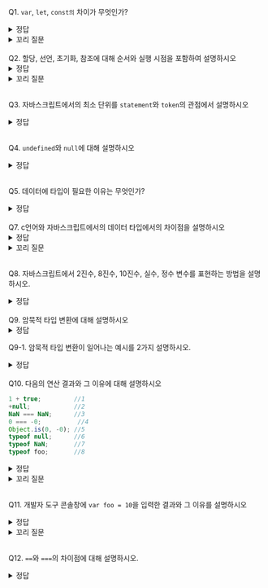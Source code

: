 Q1. `var`, `let`, `const의` 차이가 무엇인가?
<details>
<summary>정답</summary>

- `var`: 함수 스코프를 가짐, 재선언&재할당 가능, 호이스팅에 영향을 받음<br>
- `let`: 블록 스코프를 가짐, 재선언 불가, 재할당 가능<br>
- `const` 블록 스코프를 가짐, 반드시 선언과 동시에 초기화를 해야 함, 재선언&재할당 불가능<br>
</details>
<details>
<summary>꼬리 질문</summary> 
&nbsp;&nbsp;Q1-1. 호이스팅에 관해 설명하시오
<details>
<summary>정답</summary>

> "인터프리터가 변수와 함수의 메모리 공간을 선언 전에 미리 할당하는 것" —— by [mdn](https://developer.mozilla.org/ko/docs/Glossary/Hoisting).

- JavaScript가 컴파일 과정에서 모든 스코프를 탐색하며 변수에 대한 선언과 초기화를 분리하여 선언에 대한 메모리부터 할당하는 것 (선언만 코드의 최상단으로 옮기는 것과 비슷한 효과)<br>
- 호이스팅의 대상은 선언만, 초기화는 호이스팅되지 않음. 
- 호이스팅 시 `var`는 `undefined`로 초기화, `let`/`const`는 초기화하지 않음
  - 따라서 var과 함수는 선언 전 사용 가능, `let`/`const`/`class`는 불가능<br>
  -  `let`/`const`에서 호이스팅된 부분과 실제 선언부 사이에서, 변수가 존재는 하지만 초기화되지 않은 부분을 TDZ(Temporal Dead Zone) 라고 함(이 때 변수 사용하면 `ReferenceError` 발생)
  - `var`만 호이스팅의 대상인 것처럼 보일 수 있으나 `let`/`const`도 호이스팅 대상임
</details>
&nbsp;&nbsp;Q1-2. `var`를 사용함으로써 일어날 수 있는 문제에 대해 설명하시오
  <details>
  <summary>정답</summary>

  - 함수 스코프를 가지고 있기 때문에 의도치 않은 전역적 동작이 발생할 수 있다(스코프 관리가 어렵다)
  - 호이스팅으로 인해 변수 선언이 스코프 상단으로 옮겨지기 때문에 의도치 않은 동작이 발생할 수 있다
  - 재선언과 재할당이 가능하기 때문에 개발자가 의도하지 않은 변수의 재할당이 발생할 수 있다
  </details>
</details>
<br>
Q2. 할당, 선언, 초기화, 참조에 대해 순서와 실행 시점을 포함하여 설명하시오
<details>
<summary>정답</summary> 

- 선언: 메모리 공간을 할당받고 변수 이름과 메모리 주소를 연결하는 것, 자바스크립트 엔진이 런타임 이전에 소스코드를 평가할 때 실행됨(=호이스팅)
- 초기화(정의): 값을 저장할 메모리 공간을 할당받고 암묵적으로 `undefined`를 할당하는 것, 자바스크립트에서는 변수를 선언할 때 선언 단계화 초기화 단계가 같이 일어남
  -  정확히는 자바스크립트에서 변수의 선언 = 선언 단계(변수 이름을 등록해 자바스크립트 엔진에 변수의 존재를 알리는 것) + 초기화 단계, 자바스크립트에서는 변수를 선언하면 암묵적으로 정의가 이루어지기 때문에 구분이 모호함
- 할당: 만들어진 변수에 값을 대입하는 것, 런타임에 실행됨
- 참조: 런타임에 코드가 한 줄씩 실행되면서 변수나 함수에 접근하는 것, 런타임 시점
</details>
<details>
<summary>꼬리 질문</summary> 
&nbsp;&nbsp;Q2-1. 변수에 값을 재할당할 때 일어나는 일을 설명하시오
<details>
<summary>정답</summary>
  
&nbsp;&nbsp;&nbsp;&nbsp;새로운 메모리 공간을 할당받고 변수가 참조하던 메모리 주소값을 업데이트한다. 이전 메모리 주소에 있던 값은 참조하는 변수가 없으면 가비지콜렉터에 의해 메모리에서 해제된다.<br>
&nbsp;&nbsp;&nbsp;&nbsp;※`var`로 선언한 변수는 선언과 동시에 초기화되기 때문에 처음 할당하는 것도 사실 재할당이다
</details>
</details>
<br>

Q3. 자바스크립트에서의 최소 단위를 `statement`와 `token`의 관점에서 설명하시오
<details>
<summary>정답</summary> 

- `statement`: 자바스크립트에서 실행 가능한 최소 코드 단위. 보통 세미콜론(;)으로 끝나고 실행될 때 어떤 작업을 수행함
  ex. 변수 선언, 할당, 조건문, 반복문
- `token`: 소스 코드에서 의미를 가지는 최소 단위. 자바스크립트 엔진은 코드를 분석할 때 토큰 단위로 분리하고, 이를 기반으로 파싱하여 문법적인 구조를 이해함
  ex. 키워드, 식별자, 연산자
</details>
<br>

Q4. `undefined`와 `null`에 대해 설명하시오

<details>
<summary>정답</summary> 

- `undefined`: 타입이자 값. 자바스크립트 엔진이 변수를 초기화할 때 사용하는 값으로, 개발자가 할당하는 것은 지양
- `null`: 타입이자 값. 변수에 값이 없다는 것을 의도적으로 명시할 때(이전에 참조하던 값을 더 이상 참조하지 않겠다는 뜻 -> 가비지콜렉션에 영향)나 함수가 유효한 값을 반환할 수 없는 경우 반환됨
</details>
<br>

Q5. 데이터에 타입이 필요한 이유는 무엇인가?

<details>
<summary>정답</summary> 

- 값을 저장할 때 할당받을 메모리 공간의 크기 결정
- 값을 참조할 때 한 번에 읽어들여야 할 메모리 공간의 크기 판단
- 메모리에서 읽은 2진수를 어떻게 해석할지 결정
</details>

<br>
Q7. c언어와 자바스크립트에서의 데이터 타입에서의 차이점을 설명하시오

<details>
<summary>정답</summary> 
  
- C언어: 정적 타입 언어로, 명시적 타입 선언(변수 선언할 때 타입 함께 선언) 필요. 변수의 타입은 컴파일 시간에 타입 체크가 발생하면서 결정되고 실행 시간에는 변경되지 않음
- 자바스크립트: 동적 타입 언어. 값을 할당하는 시점에 타입이 동적으로 결정되고 실행 중에 변수의 타입을 동적으로 변경할 수 있음. 선언이 아닌 할당에 의해 타입이 결정되는 타입 추론이 발생.
</details>
<details>
<summary>꼬리 질문</summary> 
  Q7-1. 자바스크립트의 동적 타입 언어로서의 단점을 이야기하시오.

<details>
<summary>정답</summary> 
  
  - 값을 확인하기 전에는 타입을 확신할 수 없음
  - 개발자의 의도랑 상관없이 암묵적으로 타입이 변환될 수 있어 코드가 잘못 동작할 수 있음 -> 신뢰성이 설어짐
  - 실행 시간에 타입이 결정되기 때문에 코드의 복잡성이 증가할 수 있음
</details>
</details>
<br>

Q8. 자바스크립트에서 2진수, 8진수, 10진수, 실수, 정수 변수를 표현하는 방법을 설명하시오.

<details>
<summary>정답</summary> 

자바스크립트에서 모든 숫자는 64비트 부동소수점 형식으로 표현됨
- 2진수:  `0b1010`
- 8진수: `0o10`
- 10진수(정수): `42`
- 실수: `3.14`
</details>
<br>
Q9. 암묵적 타입 변환에 대해 설명하시오

<details>
<summary>정답</summary> 
타입 강제 변환이라고도 함. 개발자의 의도와 관계없이 표현식을 평가하는 도중 자바스크립트 엔진에 의해 암묵적으로 타입이 변환되는 것. 
</details>

Q9-1. 암묵적 타입 변환이 일어나는 예시를 2가지 설명하시오.
<details>
<summary>정답</summary> 

1. `!`이나 삼항 연산자 조건식은 불리언으로 변환해서 연산
2. 숫자 타입이 아닌 값에 `+` 연산하면 숫자로 변환해서 연산 수행
3. 문자열과 숫자에 대해 `+` 연산하면 문자열로 변환해서 연산 
4. 비교연산자는 비교할 때 피연산자의 타입을 일치시키기 위해 암묵적 타입 변환
</details>
<br>
Q10. 다음의 연산 결과와 그 이유에 대해 설명하시오

```javascript
1 + true;         //1
+null;            //2
NaN === NaN;      //3
0 === -0;          //4
Object.is(0, -0); //5
typeof null;      //6
typeof NaN;       //7
typeof foo;       //8
```

<details>
<summary>정답</summary> 

```javascript
1 + true;          // 2 (+ 연산자의 암묵적 타입 변환)
+null;             // 0 (위와 동일, null은 숫자 0으로 변환됨)
NaN === NaN;       // false (NaN은 자신과 일치하지 않는 유일한 값)
0 === -0;          // true
Object.is(0, -0);  // false (Object.is 메서드는 0과 -0을 구별함)
typeof null;       // "object" (자바스크립트의 첫번째 버그)
typeof NaN;        // "number" (NaN은 숫자 데이터 타입!)
typeof foo;        // "undefined" (foo라는 변수가 선언되지 않았으므로 "undefined"를 반환합니다.)

```
</details>

<details>
<summary>꼬리 질문</summary> 
  Q10-1. 위의 3번을 올바르게 평가하는 두가지 방법에 대해 설명하시오
<details>
<summary>정답</summary> 

- `Number.isNan(NaN)`, `isNan(NaN)`
- `Object.is(NaN, NaN)`
</details>
</details>

<br>

Q11. 개발자 도구 콘솔창에 `var foo = 10`을 입력한 결과와 그 이유를 설명하시오
<details>
<summary>정답</summary> 

<img width="142" alt="image" src="https://github.com/Jungle-JavaScript-Study/JavaScript/assets/70076564/f394faa1-edca-42a1-a489-ff38d6b54e97">

- `var foo = 10`은 선언문이자 할당문
- 선언문 = 표현식이 아닌 문<br>
    할당문 = 표현식인 문<br>
    선언문+할당문 = 표현식이 아닌 문<br>
    위 문은 변수에 값을 할당하는 사이드이펙트가 있을 뿐, 어떠한 값이 평가되지는 않는다. 따라서 완료값이 돼서 `undefined`가 찍힘<br>
    +) return 뒤에 넣을 수 있으면 표현식인 문, 없으면 표현식이 아닌 문<br>
    참고자료) [Why does console.log say undefined, and then the correct value?](https://stackoverflow.com/questions/24342748/why-does-console-log-say-undefined-and-then-the-correct-value)
  <br>[console.log만 찍어도 undefined 나오는 이유](https://velog.io/@ingdol2/JS-console.log%EB%A7%8C-%EC%B0%8D%EC%96%B4%EB%8F%84-undefined-%EB%82%98%EC%98%A4%EB%8A%94-%EC%9D%B4%EC%9C%A0)
</details>
<details>
<summary>꼬리 질문</summary> 
&nbsp;&nbsp;Q11-1. 완료값이란 무엇인가?
<details>
<summary>정답</summary> 

  크롬 개발자 도구에서 표현식이 아닌 문을 실행하면 언제나 `undefined`를 출력하는데, 이걸 완료값이라고 함. 표현식인 문을 실행하면 언제나 평가된 값을 반환.
</details>
</details>
<br>

Q12. `==`와 `===`의 차이점에 대해 설명하시오. 
<details>
<summary>정답</summary> 

  - `==`: 피연산자들을 암묵적 타입 변환으로 타입을 일치시킨 뒤 값을 비교, 사용 지양
  - `===`: 피연산자의 타입과 값이 모두 같을 경우에만 `true`
</details>
